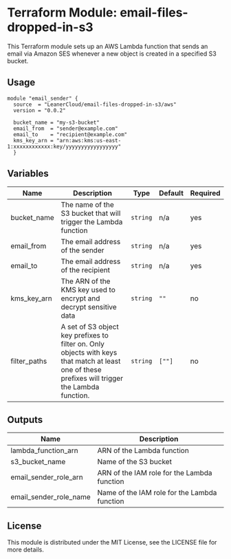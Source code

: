 # Terraform Module: email-files-dropped-in-s3

This Terraform module sets up an AWS Lambda function that sends an email via Amazon SES whenever a new object is created in a specified S3 bucket.

## Usage

```hcl
module "email_sender" {
  source  = "LeanerCloud/email-files-dropped-in-s3/aws"
  version = "0.0.2"

  bucket_name = "my-s3-bucket"
  email_from  = "sender@example.com"
  email_to    = "recipient@example.com"
  kms_key_arn = "arn:aws:kms:us-east-1:xxxxxxxxxxxx:key/yyyyyyyyyyyyyyyyy"
  }
```

## Variables

| Name | Description | Type | Default | Required |
|------|-------------|------|---------|----------|
| bucket_name | The name of the S3 bucket that will trigger the Lambda function | `string` | n/a | yes |
| email_from | The email address of the sender | `string` | n/a | yes |
| email_to | The email address of the recipient | `string` | n/a | yes |
| kms_key_arn | The ARN of the KMS key used to encrypt and decrypt sensitive data | `string` | `""` | no |
| filter_paths | A set of S3 object key prefixes to filter on. Only objects with keys that match at least one of these prefixes will trigger the Lambda function.| `string` | `[""]` | no |

## Outputs

| Name | Description |
|------|-------------|
| lambda_function_arn | ARN of the Lambda function |
| s3_bucket_name | Name of the S3 bucket |
| email_sender_role_arn | ARN of the IAM role for the Lambda function |
| email_sender_role_name | Name of the IAM role for the Lambda function |

## License

This module is distributed under the MIT License, see the LICENSE file for more details.
